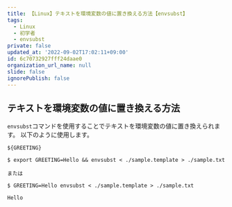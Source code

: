 ```yaml
---
title: 【Linux】テキストを環境変数の値に置き換える方法【envsubst】
tags:
  - Linux
  - 初学者
  - envsubst
private: false
updated_at: '2022-09-02T17:02:11+09:00'
id: 6c70732927fff24daae0
organization_url_name: null
slide: false
ignorePublish: false
---
```

## テキストを環境変数の値に置き換える方法
`envsubst`コマンドを使用することでテキストを環境変数の値に置き換えられます。
以下のように使用します。

```sample.template
${GREETING}
```
```zsh:ターミナル
$ export GREETING=Hello && envsubst < ./sample.template > ./sample.txt

または

$ GREETING=Hello envsubst < ./sample.template > ./sample.txt

```

```sample.txt
Hello
```

